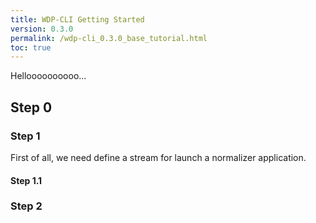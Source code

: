 ```yaml
---
title: WDP-CLI Getting Started
version: 0.3.0
permalink: /wdp-cli_0.3.0_base_tutorial.html
toc: true
---
```


Helloooooooooo...

## Step 0

### Step 1
First of all, we need define a stream for launch a normalizer application.

#### Step 1.1

### Step 2
